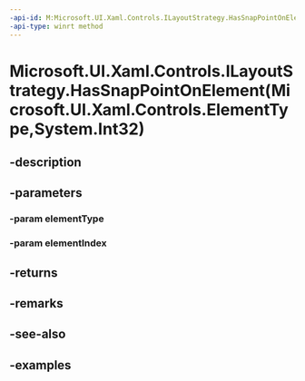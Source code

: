 ```yaml
---
-api-id: M:Microsoft.UI.Xaml.Controls.ILayoutStrategy.HasSnapPointOnElement(Microsoft.UI.Xaml.Controls.ElementType,System.Int32)
-api-type: winrt method
---
```


# Microsoft.UI.Xaml.Controls.ILayoutStrategy.HasSnapPointOnElement(Microsoft.UI.Xaml.Controls.ElementType,System.Int32)

<!--
public bool HasSnapPointOnElement (Microsoft.UI.Xaml.Controls.ElementType elementType, int elementIndex);
-->


## -description

## -parameters

### -param elementType

### -param elementIndex

## -returns

## -remarks

## -see-also

## -examples


